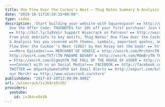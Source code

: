 ```yaml
---
title: One Flew Over the Cuckoo's Nest – Thug Notes Summary & Analysis
date: "2019-10-11T16:20:32+08:00"
type: video
description: 'Start building your website with Squarespace! ►► http://wscrk.com/SquarespcTN
  Use the Offer Code: THUGNOTES for 10% off your first purchase! Join Wisecrack! SUBSCRIBE!
  ►► http://bit.ly/1y8Veir Support Wisecrack on Patreon! ►► http://wscrk.com/Wisecrackptrn
  From plot debriefs to key motifs, Thug Notes’ One Flew Over the Cuckoo''s Nest Summary
  & Analysis has you covered with themes, symbols, important quotes, and more. One
  Flew Over the Cuckoo''s Nest (1962) by Ken Kesey Get the book! ►► http://amzn.to/2novFwr
  ===More Episodes!=== MERCHANT OF VENICE ► http://wscrk.com/MrchVncTN THE TRIAL ►
  http://wscrk.com/ThTrlTN MADAME BOVARY ► http://wscrk.com/MdmBryTN THE EPIC OF GILGAMESH
  ► http://wscrk.com/GlgmshTN THE FALL OF THE HOUSE OF USHER ► http://wscrk.com/FlloUshrTN
  ===Connect with us on Social Media!=== FACEBOOK ►► http://facebook.com/ThugNotes
  TWITTER ►► @SparkySweetsPhD Get Email Alerts ►► http://eepurl.com/bcSRD9 Check out
  our Merch! ►► http://www.wisecrack.co/store'
publishdate: "2017-03-28T13:00:09.000Z"
url: /wisecrack/ixJ64re9vV0/
providers:
  youtube:
    id: ixJ64re9vV0
---
```

